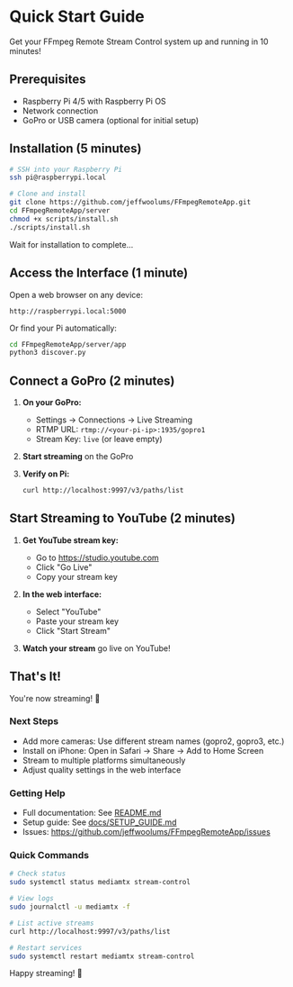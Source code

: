 # Quick Start Guide

Get your FFmpeg Remote Stream Control system up and running in 10 minutes!

## Prerequisites

- Raspberry Pi 4/5 with Raspberry Pi OS
- Network connection
- GoPro or USB camera (optional for initial setup)

## Installation (5 minutes)

```bash
# SSH into your Raspberry Pi
ssh pi@raspberrypi.local

# Clone and install
git clone https://github.com/jeffwoolums/FFmpegRemoteApp.git
cd FFmpegRemoteApp/server
chmod +x scripts/install.sh
./scripts/install.sh
```

Wait for installation to complete...

## Access the Interface (1 minute)

Open a web browser on any device:

```
http://raspberrypi.local:5000
```

Or find your Pi automatically:
```bash
cd FFmpegRemoteApp/server/app
python3 discover.py
```

## Connect a GoPro (2 minutes)

1. **On your GoPro:**
   - Settings → Connections → Live Streaming
   - RTMP URL: `rtmp://<your-pi-ip>:1935/gopro1`
   - Stream Key: `live` (or leave empty)

2. **Start streaming** on the GoPro

3. **Verify on Pi:**
   ```bash
   curl http://localhost:9997/v3/paths/list
   ```

## Start Streaming to YouTube (2 minutes)

1. **Get YouTube stream key:**
   - Go to https://studio.youtube.com
   - Click "Go Live"
   - Copy your stream key

2. **In the web interface:**
   - Select "YouTube"
   - Paste your stream key
   - Click "Start Stream"

3. **Watch your stream** go live on YouTube!

## That's It!

You're now streaming! 🎉

### Next Steps

- Add more cameras: Use different stream names (gopro2, gopro3, etc.)
- Install on iPhone: Open in Safari → Share → Add to Home Screen
- Stream to multiple platforms simultaneously
- Adjust quality settings in the web interface

### Getting Help

- Full documentation: See [README.md](README.md)
- Setup guide: See [docs/SETUP_GUIDE.md](docs/SETUP_GUIDE.md)
- Issues: https://github.com/jeffwoolums/FFmpegRemoteApp/issues

### Quick Commands

```bash
# Check status
sudo systemctl status mediamtx stream-control

# View logs
sudo journalctl -u mediamtx -f

# List active streams
curl http://localhost:9997/v3/paths/list

# Restart services
sudo systemctl restart mediamtx stream-control
```

Happy streaming! 🎥
